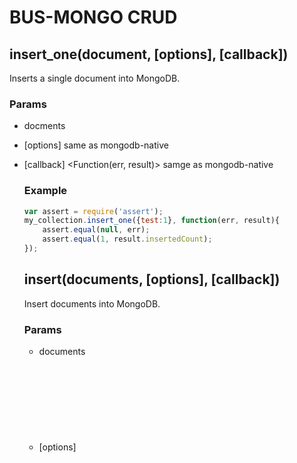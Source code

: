 # BUS-MONGO CRUD
## insert_one(document, [options], [callback])
Inserts a single document into MongoDB.

### Params
* docments <Object>

* [options] <Object> same as mongodb-native

* [callback] <Function(err, result)> samge as mongodb-native




### Example
```js
var assert = require('assert');
my_collection.insert_one({test:1}, function(err, result){
    assert.equal(null, err);
    assert.equal(1, result.insertedCount);
});
```

## insert(documents, [options], [callback])
Insert documents into MongoDB.

### Params
* documents <Object>
* [options] <Object> same as mongodb-native
* [callback] <Function(err, result)> same as mongdb-native

### Example
```js
var assert = require('assert');
my_collection.insert([{test:1}, {test:2}], {w:1}, function(err, result){
    assert.equal(null, err);
    assert.equal(2, result.insertedCount);
});
```

## find_one(query, [options], [callback])
Fetches the first document that matches the query.

### params
* query <Object> [mongodb query object](http://docs.mongodb.org/v2.4/tutorial/query-documents/)
* [options] <Object> same as mongodb-native
* [callback] <Function(err, result)> same as mongodb-native

### Example
```js
var assert = require('assert')
my_collection.insert([{test:1},{test:2}], function(err){
    assert.equal(null, err);
    my_collection.find_one({test:1}, function(err, result){
        assert.equal(null, err);
        assert.equal({test:1}, result);
    });
});
```

## find(query, [options])
Creates a cursor for a query that can be used to iterate over results from MongoDB.

### params
* query <Object> [mongodb query object](http://docs.mongodb.org/v2.4/tutorial/query-documents/)
* [options] <Object> same as mongodb-native

### return
* <Object> a cursor that can iterate over results

### Example
```js
var assert = require('assert');
my_collection.insert([{test:1}, {test:1, t:2}], function(err){
    assert(null, err);
    var cursor = my_collection.query({test:1});
    cursor.toArray(function(items){
        assert(2, items.length);
    });
});
```

## update_one(query, payment, [options], [callback])

